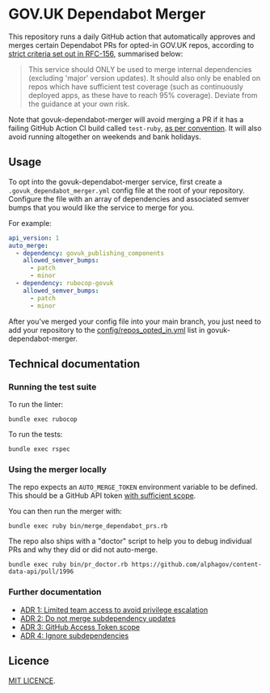 # GOV.UK Dependabot Merger

This repository runs a daily GitHub action that automatically approves and merges certain Dependabot PRs for opted-in GOV.UK repos, according to [strict criteria set out in RFC-156](https://github.com/alphagov/govuk-rfcs/blob/main/rfc-156-auto-merge-internal-prs.md), summarised below:

> This service should ONLY be used to merge internal dependencies (excluding 'major' version updates). It should also only be enabled on repos which have sufficient test coverage (such as continuously deployed apps, as these have to reach 95% coverage). Deviate from the guidance at your own risk.

Note that govuk-dependabot-merger will avoid merging a PR if it has a failing GitHub Action CI build called `test-ruby`, [as per convention](https://docs.publishing.service.gov.uk/manual/test-and-build-a-project-with-github-actions.html#branch-protection-rules). It will also avoid running altogether on weekends and bank holidays.

## Usage

To opt into the govuk-dependabot-merger service, first create a `.govuk_dependabot_merger.yml` config file at the root of your repository. Configure the file with an array of dependencies and associated semver bumps that you would like the service to merge for you.

For example:

```yaml
api_version: 1
auto_merge:
  - dependency: govuk_publishing_components
    allowed_semver_bumps:
      - patch
      - minor
  - dependency: rubocop-govuk
    allowed_semver_bumps:
      - patch
      - minor
```

After you've merged your config file into your main branch, you just need to add your repository to the [config/repos_opted_in.yml](config/repos_opted_in.yml) list in govuk-dependabot-merger.

## Technical documentation

### Running the test suite

To run the linter:

```
bundle exec rubocop
```

To run the tests:

```
bundle exec rspec
```

### Using the merger locally

The repo expects an `AUTO_MERGE_TOKEN` environment variable to be defined. This should be a GitHub API token [with sufficient scope](./docs/adr/03-access-token-scope.md).

You can then run the merger with:

```
bundle exec ruby bin/merge_dependabot_prs.rb
```

The repo also ships with a "doctor" script to help you to debug individual PRs and why they did or did not auto-merge.

```
bundle exec ruby bin/pr_doctor.rb https://github.com/alphagov/content-data-api/pull/1996
```

### Further documentation

- [ADR 1: Limited team access to avoid privilege escalation](./docs/adr/01-limited-team-access.md)
- [ADR 2: Do not merge subdependency updates](./docs/adr/02-do-not-merge-subdependencies.md)
- [ADR 3: GitHub Access Token scope](./docs/adr/03-access-token-scope.md)
- [ADR 4: Ignore subdependencies](./docs/adr/04-ignore-subdependencies.md)

## Licence

[MIT LICENCE](LICENCE).
